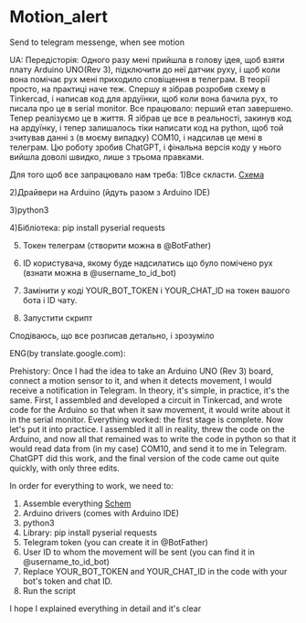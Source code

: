 # Motion_alert
Send to telegram messenge, when see motion


UA:
Передісторія:
Одного разу мені прийшла в голову ідея, щоб взяти плату Arduino UNO(Rev 3), підключити до неї датчик руху, і щоб коли вона помічає рух мені приходило сповіщення в телеграм. В теорії просто, на практиці наче теж. Спершу я зібрав розробив схему в Tinkercad, і написав код для ардуїнки, щоб коли вона бачила рух, то писала про це в serial monitor. Все працювало: перший етап завершено. Тепер реалізуємо це в життя. Я зібрав це все в реальності, закинув код на ардуїнку, і тепер залишалось тіки написати код на python, щоб той зчитував данні з (в моєму випадку) COM10, і надсилав це мені в телеграм. Цю роботу зробив ChatGPT, і фінальна версія коду у нього вийшла доволі швидко, лише з трьома правками. 

Для того щоб все запрацювало нам треба: 
1)Все скласти. [Схема](https://www.tinkercad.com/things/iIEmKsP64vl-datchic-ruhu-na-arduino-uno-z-svetodiodom?sharecode=x4xLwb5E_Cl4F9E56GDcRlzIQP1rSj3n58jsqAGszZo)

2)Драйвери на Arduino (йдуть разом з Arduino IDE)

3)python3

4)Бібліотека:
pip install pyserial requests

5) Токен телеграм (створити можна в @BotFather)

6) ID користувача, якому буде надсилатись що було помічено рух (взнати можна в @username_to_id_bot)

7) Замінити у коді YOUR_BOT_TOKEN і YOUR_CHAT_ID на токен вашого бота і ID чату.

8) Запустити скрипт

Сподіваюсь, що все розписав детально, і зрозуміло


ENG(by translate.google.com):

Prehistory:
Once I had the idea to take an Arduino UNO (Rev 3) board, connect a motion sensor to it, and when it detects movement, I would receive a notification in Telegram. In theory, it's simple, in practice, it's the same. First, I assembled and developed a circuit in Tinkercad, and wrote code for the Arduino so that when it saw movement, it would write about it in the serial monitor. Everything worked: the first stage is complete. Now let's put it into practice. I assembled it all in reality, threw the code on the Arduino, and now all that remained was to write the code in python so that it would read data from (in my case) COM10, and send it to me in Telegram. ChatGPT did this work, and the final version of the code came out quite quickly, with only three edits.

In order for everything to work, we need to:
1) Assemble everything [Schem](https://www.tinkercad.com/things/iIEmKsP64vl-datchic-ruhu-na-arduino-uno-z-svetodiodom?sharecode=x4xLwb5E_Cl4F9E56GDcRlzIQP1rSj3n58jsqAGszZo)
2) Arduino drivers (comes with Arduino IDE)
3) python3
4) Library:
pip install pyserial requests
5) Telegram token (you can create it in @BotFather)
6) User ID to whom the movement will be sent (you can find it in @username_to_id_bot)
7) Replace YOUR_BOT_TOKEN and YOUR_CHAT_ID in the code with your bot's token and chat ID.
8) Run the script

I hope I explained everything in detail and it's clear
